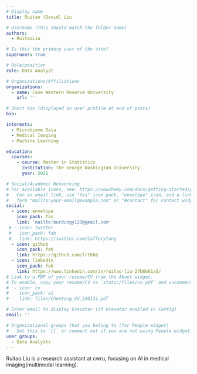 ```yaml
---
# Display name
title: Ruitao (David) Liu

# Username (this should match the folder name)
authors:
  - RuitaoLiu

# Is this the primary user of the site?
superuser: true

# Role/position
role: Data Analyst

# Organizations/Affiliations
organizations:
  - name: Case Western Reserve University
    url: ''

# Short bio (displayed in user profile at end of posts)
bio: 

interests:
  - Microbiome Data
  - Medical Imaging
  - Machine Learning

education:
  courses:
    - course: Master in Statistics
      institution: The George Washington University
      year: 2021

# Social/Academic Networking
# For available icons, see: https://wowchemy.com/docs/getting-started/page-builder/#icons
#   For an email link, use "fas" icon pack, "envelope" icon, and a link in the
#   form "mailto:your-email@example.com" or "#contact" for contact widget.
social:
  - icon: envelope
    icon_pack: fas
    link: 'mailto:burdungy123@gmail.com'
 # - icon: twitter
 #   icon_pack: fab
 #   link: https://twitter.com/CafferyYang
  - icon: github
    icon_pack: fab
    link: https://github.com/lrt666
  - icon: linkedin
    icon_pack: fab
    link: https://www.linkedin.com/in/ruitao-liu-27b6b81a5/
# Link to a PDF of your resume/CV from the About widget.
# To enable, copy your resume/CV to `static/files/cv.pdf` and uncomment the lines below.
#  - icon: cv
#    icon_pack: ai
#    link: files/ChenYang_CV_230131.pdf

# Enter email to display Gravatar (if Gravatar enabled in Config)
email: ''

# Organizational groups that you belong to (for People widget)
#   Set this to `[]` or comment out if you are not using People widget.
user_groups:
  - Data Analysts
---
```


Ruitao Liu is a research assistant at cwru, focusing on AI in medical imaging(multimodal learning).
